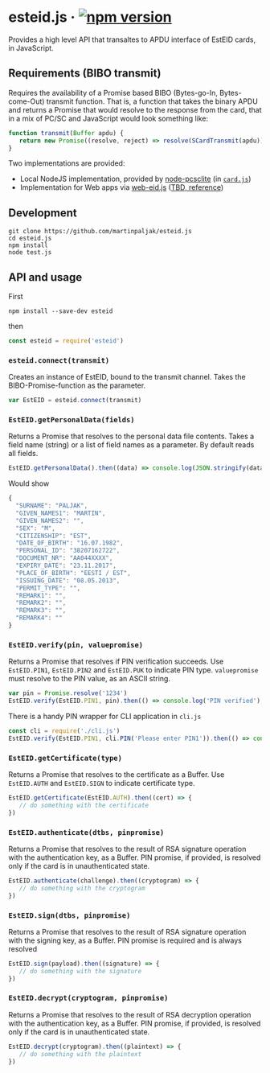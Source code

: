 # esteid.js &middot; [![npm version](https://badge.fury.io/js/esteid.svg)](https://badge.fury.io/js/esteid)
Provides a high level API that transaltes to APDU interface of EstEID cards, in JavaScript.

## Requirements (BIBO transmit)
Requires the availability of a Promise based BIBO (Bytes-go-In, Bytes-come-Out) transmit function. That is, a function that takes the binary APDU and returns a Promise that would resolve to the response from the card, that in a mix of PC/SC and JavaScript would look something like:

```javascript
function transmit(Buffer apdu) {
   return new Promise((resolve, reject) => resolve(SCardTransmit(apdu)))
}
```
Two implementations are provided:

 - Local NodeJS implementation, provided by [node-pcsclite](https://github.com/santigimeno/node-pcsclite) (in [`card.js`](./card.js))
 - Implementation for Web apps via [web-eid.js](https://github.com/web-eid/web-eid.js) ([TBD, reference](https://github.com/web-eid/web-eid.js#webeidtransmitbytes))

## Development

```shell
git clone https://github.com/martinpaljak/esteid.js
cd esteid.js
npm install
node test.js
```

## API and usage
First
```shell
npm install --save-dev esteid
```
then

```javascript
const esteid = require('esteid')
```

### `esteid.connect(transmit)`
Creates an instance of EstEID, bound to the transmit channel. Takes the BIBO-Promise-function as the parameter.

```javascript
var EstEID = esteid.connect(transmit)
```

### `EstEID.getPersonalData(fields)`
Returns a Promise that resolves to the personal data file contents. Takes a field name (string) or a list of field names as a parameter. By default reads all fields.

```javascript
EstEID.getPersonalData().then((data) => console.log(JSON.stringify(data)))
```
Would show
```javascript
{
  "SURNAME": "PALJAK",
  "GIVEN_NAMES1": "MARTIN",
  "GIVEN_NAMES2": "",
  "SEX": "M",
  "CITIZENSHIP": "EST",
  "DATE_OF_BIRTH": "16.07.1982",
  "PERSONAL_ID": "38207162722",
  "DOCUMENT_NR": "AA044XXXX",
  "EXPIRY_DATE": "23.11.2017",
  "PLACE_OF_BIRTH": "EESTI / EST",
  "ISSUING_DATE": "08.05.2013",
  "PERMIT_TYPE": "",
  "REMARK1": "",
  "REMARK2": "",
  "REMARK3": "",
  "REMARK4": ""
}
```

### `EstEID.verify(pin, valuepromise)`
Returns a Promise that resolves if PIN verification succeeds. Use `EstEID.PIN1`, `EstEID.PIN2` and `EstEID.PUK` to indicate PIN type. `valuepromise` must resolve to the PIN value, as an ASCII string.

```javascript
var pin = Promise.resolve('1234')
EstEID.verify(EstEID.PIN1, pin).then(() => console.log('PIN verified'), (e) => console.log('PIN verification failed', e))
```

There is a handy PIN wrapper for CLI application in `cli.js`

```javascript
const cli = require('./cli.js')
EstEID.verify(EstEID.PIN1, cli.PIN('Please enter PIN1')).then(() => console.log('PIN verified'), (e) => console.log('PIN verification failed', e))
```

### `EstEID.getCertificate(type)`
Returns a Promise that resolves to the certificate as a Buffer. Use `EstEID.AUTH` and `EstEID.SIGN` to indicate certificate type.

```javascript
EstEID.getCertificate(EstEID.AUTH).then((cert) => {
   // do something with the certificate
})
```

### `EstEID.authenticate(dtbs, pinpromise)`
Returns a Promise that resolves to the result of RSA signature operation with the authentication key, as a Buffer.
PIN promise, if provided, is resolved only if the card is in unauthenticated state.

```javascript
EstEID.authenticate(challenge).then((cryptogram) => {
   // do something with the cryptogram
})
```

### `EstEID.sign(dtbs, pinpromise)`
Returns a Promise that resolves to the result of RSA signature operation with the signing key, as a Buffer.
PIN promise is required and is always resolved

```javascript
EstEID.sign(payload).then((signature) => {
   // do something with the signature
})
```

### `EstEID.decrypt(cryptogram, pinpromise)`
Returns a Promise that resolves to the result of RSA decryption operation with the authentication key, as a Buffer.
PIN promise, if provided, is resolved only if the card is in unauthenticated state.

```javascript
EstEID.decrypt(cryptogram).then((plaintext) => {
   // do something with the plaintext
})
```

